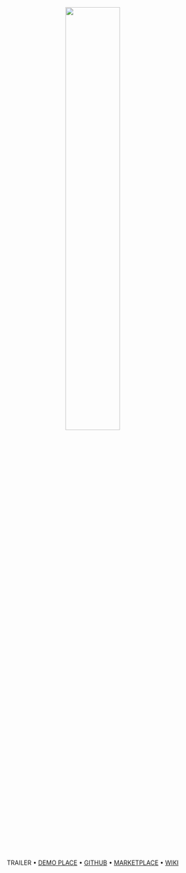 <div align="center">

<img src="https://github.com/user-attachments/assets/4e2cc7e9-acaf-42a5-8200-c1362fc29cb1" width=50%>

TRAILER • [DEMO PLACE](https://www.roblox.com/games/18895967110) • [GITHUB](https://github.com/RBLXMotion/Universe/tree/main/Place1/ReplicatedStorage/Universe/RoPhone) • [MARKETPLACE](https://create.roblox.com/store/asset/130170677520739) • [WIKI](https://github.com/RBLXMotion/Universe/wiki/ShinePhone-(RoPhone))

</div>
